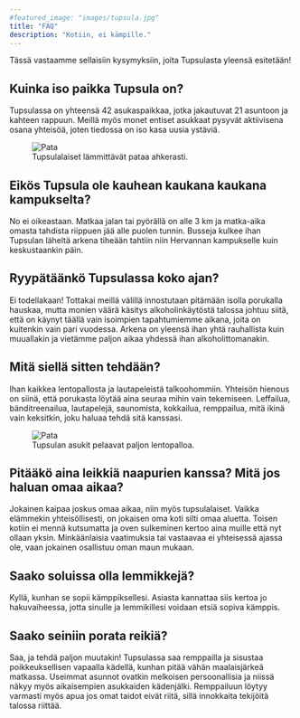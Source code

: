 ```yaml
---
#featured_image: "images/tupsula.jpg"
title: "FAQ"
description: "Kotiin, ei kämpille."
---
```



Tässä vastaamme sellaisiin kysymyksiin, joita Tupsulasta yleensä esitetään!

## Kuinka iso paikka Tupsula on?

Tupsulassa on yhteensä 42 asukaspaikkaa, jotka jakautuvat 21 asuntoon ja kahteen rappuun. Meillä myös monet entiset asukkaat pysyvät aktiivisena osana yhteisöä, joten tiedossa on iso kasa uusia ystäviä.

<figure>
  <img src="/images/pata.jpg" alt="Pata">
  <figcaption>Tupsulalaiset lämmittävät pataa ahkerasti.</figcaption>
</figure>

## Eikös Tupsula ole kauhean kaukana kaukana kampukselta?

No ei oikeastaan. Matkaa jalan tai pyörällä on alle 3 km ja matka-aika omasta tahdista riippuen jää alle puolen tunnin. Busseja kulkee ihan Tupsulan läheltä arkena tiheään tahtiin niin Hervannan kampukselle kuin keskustaankin päin.

## Ryypätäänkö Tupsulassa koko ajan?

Ei todellakaan! Tottakai meillä välillä innostutaan pitämään isolla porukalla hauskaa, mutta monien väärä käsitys alkoholinkäytöstä talossa johtuu siitä, että on käynyt täällä vain isoimpien tapahtumiemme aikana, joita on kuitenkin vain pari vuodessa. Arkena on yleensä ihan yhtä rauhallista kuin muuallakin ja vietämme paljon aikaa yhdessä ihan alkoholittomanakin. 

## Mitä siellä sitten tehdään?

Ihan kaikkea lentopallosta ja lautapeleistä talkoohommiin. Yhteisön hienous on siinä, että porukasta löytää aina seuraa mihin vain tekemiseen. Leffailua, bänditreenailua, lautapelejä, saunomista, kokkailua, remppailua, mitä ikinä vain keksitkin, joku haluaa tehdä sitä kanssasi. 

<figure>
  <img src="/images/lentis.jpg" alt="Pata">
  <figcaption>Tupsulan asukit pelaavat paljon lentopalloa.</figcaption>
</figure>

## Pitääkö aina leikkiä naapurien kanssa? Mitä jos haluan omaa aikaa?

Jokainen kaipaa joskus omaa aikaa, niin myös tupsulalaiset. Vaikka elämmekin yhteisöllisesti, on jokaisen oma koti silti omaa aluetta. Toisen kotiin ei mennä kutsumatta ja oven sulkeminen kertoo aina muille että nyt ollaan yksin. Minkäänlaisia vaatimuksia tai vastaavaa ei yhteisessä ajassa ole, vaan jokainen osallistuu oman maun mukaan. 

## Saako soluissa olla lemmikkejä?

Kyllä, kunhan se sopii kämppiksellesi. Asiasta kannattaa siis kertoa jo hakuvaiheessa, jotta sinulle ja lemmikillesi voidaan etsiä sopiva kämppis. 

## Saako seiniin porata reikiä?

Saa, ja tehdä paljon muutakin! Tupsulassa saa remppailla ja sisustaa poikkeuksellisen vapaalla kädellä, kunhan pitää vähän maalaisjärkeä matkassa. Useimmat asunnot ovatkin melkoisen persoonallisia ja niissä näkyy myös aikaisempien asukkaiden kädenjälki. Remppailuun löytyy varmasti myös apua jos omat taidot eivät riitä, sillä innokkaita tekijöitä talossa riittää. 